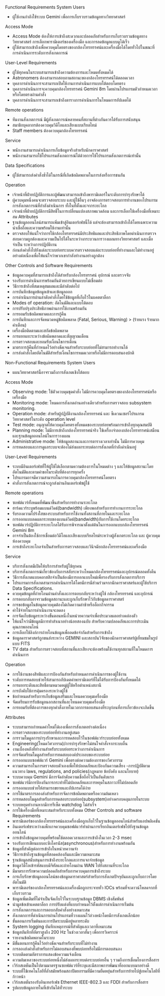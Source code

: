 Functional Requirements
System Users
- ผู้ใช้งานกำลังใช้ระบบ Gemini เพื่อการเก็บรวบรวมข้อมูลทางวิทยาศาสตร์

Access Mode
- Access Mode ต้องให้การเข้าถึงสะดวกและปลอดภัยสำหรับการเก็บรวบรวมข้อมูลทางวิทยาศาสตร์ การเลือกพารามิเตอร์ของเครื่องมือ และการลดข้อมูลแบบดูได้เร็ว
- ผู้ใช้สามารถเข้าถึงเพื่อควบคุมโดยตรงของกล้องโทรทรรศน์และเครื่องมือได้โดยทั่วไปในขณะที่ การดำเนินการระดับการสังเกตการณ์

User-Level Requirements
- ผู้ใช้ทุกคนในระบบสามารถเข้าถึงความต้องการและโหมดทั้งหมดได้
- Astronomers ต้องสามารถสอบถามสถานะของกล้องโทรทรรศน์ได้ตลอดเวลา
- บุคลากรดำเนินการจะสามารถเปิดใช้งานการดำเนินการแบบโต้ตอบโดยตรง
- บุคลากรดำเนินการจะควบคุมกล้องโทรทรรศน์ Gemini 8m โดยผ่านโปรแกรมตัวกำหนดเวลาหรือโดยตรงผ่านคำสั่ง
- บุคลากรดำเนินการจะสามารถเข้าถึงตารางการดำเนินการในโหมดการอัปเดตได้

Remote operations
- ทีมงานสังเกตการณ์ มีผู้สังเกตการณ์หลายคนที่สถานที่ต่างกันควรได้รับการสนับสนุน
- สมาชิกบุคลากรต้องควบคุมวิดีโอและเสียงแบบเรียลไทม์
- Staff members ต้องควบคุมกล้องโทรทรรศน์

Service
- พนักงานสามารถดำเนินการเก็บข้อมูลจริงสำหรับนักดาราศาสตร์
- พนักงานสามารถใช้โปรแกรมสังเกตการณ์ได้ด้วยการใช้โปรแกรมสังเกตการณ์เท่านั้น

Data Specifications
- ผู้ใช้สามารถส่งคำสั่งซ้ำได้ในกรณีที่เกิดข้อผิดพลาดในการส่งหรือการชนกัน

Operation
- เจ้าหน้าที่ฝ่ายปฏิบัติการและผู้พัฒนาสามารถเข้าถึงพารามิเตอร์ในระดับการบำรุงรักษาได้
- ผู้ควบคุมหนึ่งคนจะตรวจสอบระบบ และผู้ใช้อื่นๆ อาจต้องการตรวจสอบการทำงานของโปรแกรมการสังเกตการณ์ที่กำลังดำเนินการ ทั้งในที่ตั้งและจากระยะไกล
- เจ้าหน้าที่ฝ่ายปฏิบัติการมีสิทธิ์ในการเปลี่ยนแปลงสภาพแวดล้อม และการเลือกใช้เครื่องมือที่เหมาะสม
Attributes
- ฐานข้อมูลออนไลน์สามารถเพิ่มเข้าสู่อินเตอร์เฟซนี้ได้ แต่จะต้องสามารถเข้าถึงได้โดยเฉพาะความน่าเชื่อถือและความพร้อมใช้งานเท่านั้น
- ตรวจสอบให้แน่ใจว่าการใช้กล้องโทรทรรศน์มีประสิทธิผลและประสิทธิภาพโดยดำเนินการตรวจ สอบความถูกต้องและความเป็นไปได้ในระหว่างกระบวนการวางแผนทางวิทยาศาสตร์ และเมื่อจำเป็น ระหว่างการปฏิบัติงาน
- ก่อนส่งคำสั่งไปยังแต่ละระบบย่อยระบบควรตรวจสอบแต่ละระบบย่อยที่ทำงานและไม่ทำงานอยู่ อย่างต่อเนื่องเพื่อให้แน่ใจว่าพวกเขากำลังทำงานอย่างถูกต้อง

Other Controls and Software Requirements
- ข้อมูลควบคุมที่สามารถเข้าถึงได้สำหรับกล้องโทรทรรศน์ อุปกรณ์ และตรวจจับ
- รองรับการดำเนินการพร้อมกันด้วยการเขียนแบบไม่เชื่อมต่อ
- วิธีการเข้าถึงที่สมเหตุสมผลและมีลำดับต่อไป
- การบันทึกข้อมูลข้อมูลเข้าและข้อมูลออก
- การดำเนินการผ่านลำดับคำสั่งโดยใช้ข้อมูลที่เก็บไว้ในแคตตาล็อก
- Modes of operation: อัตโนมัติและแบบโต้ตอบ
- การปรับปรุงประสิทธิภาพผ่านการใช้งานพร้อมกัน
- การยอมรับข้อผิดพลาดและการกู้คืน
- การบันทึกและการจัดหมวดหมู่ข้อผิดพลาด (Fatal, Serious, Warning) > (ร้ายแรง ร้ายมาก คำเตือน)
- เครื่องมือติดตามและสกัดข้อผิดพลาด
- การแยกแยะระหว่างข้อผิดพลาดและสัญญาณเตือน
- การตรวจสอบและยอมรับเงื่อนไขการเตือน
- มาตรการกู้คืนที่กำหนดไว้อย่างชัดเจนสำหรับระบบย่อยที่ไม่สามารถทำงานได้
- การส่งคำสั่งโดยอัตโนมัติสำหรับเงื่อนไขการหมดเวลาหรือไม่มีการตอบสนองปกติ
















Non-Functional Requirements
System Users
- แผนวิทยาศาสตร์นี้อาจรวมถึงการสังเกตเชิงโต้ตอบ

 Access Mode
- Observing mode: ใช้ตัวควบคุมชุดคำสั่ง ไม่มีการควบคุมโดยตรงของกล้องโทรทรรศน์หรือเครื่องมือ
- Monitoring mode: โหมดการสังเกตอ่านอย่างเดียวสำหรับการตรวจสอบ subsystem monitoring.
- Operation mode: สำหรับผู้ปฏิบัติงานกล้องโทรทรรศน์ และ ซีเควนเซอร์โปรแกรมวิทยาศาสตร์ในระดับ operation level
- Test mode: อนุญาตให้ควบคุมโดยตรงทั้งหมดของระบบย่อยพร้อมการเข้าถึงทุกคุณสมบัติ
- Planning mode: ไม่มีการเข้าถึงกล้องโทรทรรศน์จริง ใช้เครื่องจำลองกล้องโทรทรรศน์เสมือนและฐานข้อมูลออนไลน์ในการวางแผน
- Administrative mode: ให้ข้อมูลสถานะและการตารางเวลาเท่านั้น ไม่มีการควบคุม
- การทดสอบและการดูแลระบบจะต้องไม่ส่งผลกระทบต่อการสังเกตที่กำลังดำเนินอยู่

User-Level Requirements
- ระบบมีอินเตอร์เฟซที่ให้ผู้ใช้ได้เลือกตามความต้องการในโหมดต่าง ๆ และให้ข้อมูลสถานะโดยอัตโนมัติและตามคำขอในระดับที่ต้องการทุกครั้ง
- โปรแกรมอาจมีความสามารถในการควบคุมกล้องโทรทรรศน์โดยตรง
- คำสั่งการสังเกตการณ์จะถูกส่งผ่านอินเตอร์เฟซผู้ใช้

Remote operations
- ซอฟต์แวร์ทั้งหมดที่พัฒนาขึ้นสำหรับการทำงานระยะไกล
- ฮาร์ดแวร์ระบุพร้อมแบนด์วิดธ์(bandwidth) เพียงพอสำหรับการทำงานการระยะไกล 
- รับรองความโปร่งใสของระบบสำหรับการใช้งานทั้งสถานที่ภายในและระยะไกล
- การออกแบบลดผลกระทบของแบนด์วิดธ์(bandwidth)กับการใช้งานโดยระยะไกล
- ซอฟต์แวร์ปฏิบัติการระยะไกลได้รับการพิจารณาตั้งแต่ต้นในการออกแบบกล้องโทรทรรศน์ Gemini 8m
- อาจจำเป็นต้องใช้การเชื่อมต่อวิดีโอและเสียงแบบเรียลไทม์ระหว่างผู้สังเกตระยะไกล และ ผู้ควบคุมห้องควบคุม
- การเข้าถึงระยะไกลจำเป็นสำหรับการตรวจสอบและวินิจฉัยกล้องโทรทรรศน์และเครื่องมือ

Service
- บริการสังเกตมีเปิดให้บริการสำหรับผู้ใช้ทุกคน
- บริการสังเกตการณ์เกี่ยวข้องกับการสลับระหว่างโหมดกล้องโทรทรรศน์และอุปกรณ์ตลอดทั้งคืน
- วิธีการสังเกตแบบคลาสสิกจำเป็นต้องมีการออกแบบใหม่เพื่อรองรับการสังเกตการบริการ
- โปรแกรมการสังเกตสามารถดำเนินการได้โดยมีการมีส่วนร่วมจากนักดาราศาสตร์และผู้ใช้บริการ
 Data Specifications.
- ควบคุมข้อมูลที่ถ่ายโอนผ่านคำสั่งและการตอบกลับระหว่างผู้ใช้ กล้องโทรทรรศน์ และอุปกรณ์
- การตอบกลับอาจรวมข้อมูลสถานะและถูกเก็บรักษาไว้กับข้อมูลดาราศาสตร์
- การขอข้อมูลในข้อมูลควบคุมต้องไม่เกิดความล่าช้าหรือล็อกกิจกรรม
- ค่าใช้จ่ายในการดำเนินงานจะลดลง
- การจัดเก็บข้อมูลระหว่างขั้นตอนหนึ่งในหน่วยความจำเพื่อประมวลผลอย่างคล่องตัว
- ให้แน่ใจว่ามีข้อมูลมีการทำสำเนาอย่างน้อยสองฉบับ สำหรับความปลอดภัยและการประเมินคุณภาพออนไลน์
- การเลือกใช้ลิงก์การถ่ายโอนข้อมูลเพื่อลดข้อจำกัดสำหรับการเข้าถึง
- ข้อมูลดาราศาสตร์ถูกขนส่งระหว่าง GEMINI และสถาบันวิจัยของนักดาราศาสตร์ผู้เยี่ยมชมในรูปแบบ FITS
- TV data สำหรับการตรวจสอบที่สถานที่และเสียงจะต้องพร้อมใช้งานทุกสถานที่ในโหมดการดำเนินการ

Operation
- การใช้งานของสิทธิและการป้องกันสำหรับกำหนดการดำเนินการของผู้ใช้งาน
- ระดับการทดสอบช่วยให้สามารถอัปเดตค่าพารามิเตอร์ที่ไม่ได้รับการป้องกันทั้งหมดได้
- การแยกระดับและสิทธิ์ตามหมวดหมู่ผู้ใช้หรือตำแหน่งสถานี
- การบังคับใช้การคุ้มครองระหว่างผู้ใช้
- ข้อกำหนดสำหรับการเก็บข้อมูลเสริมและโหนดควบคุมเครื่องมือ
- จัดเตรียมการรับข้อมูลนอกสถานที่และโหนดควบคุมเครื่องมือ
- การยอมรับที่ต้องการของทุกคำสั่งภายในเวลาการตอบสนองที่ระบุก่อนที่การเกี่ยวข้องจะเกิดขึ้น

Attributes
- ระบบสามารถกำหนดค่าใหม่ได้เองเพื่อการสังเกตอย่างต่อเนื่อง
- การตรวจสอบของระบบย่อยที่ทำงานอยู่เสมอ
- การรวมโมดูลการบำรุงรักษาและการทดสอบไว้ในซอฟต์แวร์ระบบย่อยทั้งหมด
- Engineering(โหมดวิศวกรรม)/การบำรุงรักษาไม่สนใจคำสั่งจากระบบอื่น
- งานเบื้องหลังที่ทำงานสำหรับระบบย่อยระหว่างการดำเนินการ
- การจัดเตรียมโมดูลสำหรับการทดสอบองค์ประกอบของระบบย่อย
- การออกแบบซอฟต์แวร์ Gemini เพื่อตรงต่อความต้องการของวิศวกรรม
- ความสามารถในการตรวจสอบตัวเองเพื่อให้ปลอดภัยและป้องกันความเสี่ยง
-การปฏิบัติตามแนวทาง laws, regulations, and policies(กฎหมาย ข้อบังคับ และนโยบาย)
- ระบบควบคุม Gemini มีการจัดลำดับความเชื่อถือไว้เป็นอันดับแรก
- ซอฟต์แวร์มีการป้องกันการกระทำที่ไม่ปลอดภัยและการหยุดในสภาวะที่ไม่ปลอดภัย
- การออกแบบช่วยให้สามารถขยายและอัปเกรดได้ง่าย
- การใช้มาตรการลองส่งสำหรับการจัดการข้อผิดพลาดหรือความล้มเหลว
- การทดสอบโมดูลสำหรับการทดสอบระบบย่อย(subsystem)อย่างครอบคลุมภายในระบบ
- ระบบหยุดทำงานหากมีการรีเซ็ต watchdog ไม่สำเร็จ
- การใช้เครื่องมือที่เหมาะสมสำหรับระบบทั้งหมด
Other Controls and software Requirements
- พารามิเตอร์ของกล้องโทรทรรศน์และเครื่องมือถูกเก็บไว้ในฐานข้อมูลออนไลน์สำหรับแอปพลิเคชัน
- อินเตอร์เฟซระหว่างแพ็กเกจควบคุมซอฟต์แวร์ทำผ่านการเรียกอินเตอร์เฟซไปยังฐานข้อมูลออนไลน์
- การเข้าถึงข้อมูลควบคุมที่พร้อมใช้ตลอดเวลาและการเข้าถึงในเวลา 2-3 msec
- รองรับการเขียนแบบอะซิงโครนัส(asynchronous)สำหรับการทำงานพร้อมกัน
- ข้อมูลที่สำคัญต่อการเข้าถึงในหน่วยความจำ
- วิธีการเข้าถึงฐานข้อมูลที่สอดคล้องกันและมีความเหมาะสม
- ฐานข้อมูลสนับสนุนการเข้าถึงระยะไกลและการแจกจ่ายข้อมูล
- ข้อมูลวิดีโอเข้ารหัสแบบดิจิทัลและถ่ายโอนผ่าน WAN ไปยังสถานที่ระยะไกล
- มีมาตรการรักษาความปลอดภัยสำหรับการควบคุมการเข้าถึงระบบ
- การเก็บรักษาข้อมูลออนไลน์ของข้อมูลดาราศาสตร์สำหรับการสังเกตปัจจุบันและถูกเก็บถาวรโดยอัตโนมัติ
- พารามิเตอร์ของกล้องโทรทรรศน์และเครื่องมือถูกกระจายทั่ว IOCs พร้อมที่จะดาวน์โหลดจากที่เก็บรวบรวม
- ข้อมูลเพิ่มเติมที่ไม่จำเป็นจัดเก็บไว้ในระบบฐานข้อมูล DBMS เชิงสัมพันธ์
- นำมูลข้อเข้าแคตตาล็อก การปรับแต่งที่แบบกำหนดไว้ตั้งแต่การดำเนินการเริ่มต้น
- การสังเกตการและการตอบกลับคำสั่งอย่างเหมาะสม
- สังเกตกการที่ดำเนินการผ่านโปรแกรมที่วางแผนไว้ล่วงหน้าโดยมีการสังเกตเล็กน้อย
- ขั้นตอนการเริ่มต้นและการปิดระบบมีอยู่หลายระดับ 
- System logging บันทึกเหตุการณ์ที่สำคัญและเวลาที่เหมาะสม
- ข้อมูลบันทึกที่อัตราสูงถึง 200 Hz ในช่วงเวลาสั้นๆ เพื่อการวิเคราะห์
- รายงานข้อผิดพลาดในระบบ
- มีขั้นตอนการกู้คืนไว้อย่างชัดเจนสำหรับระบบที่ไม่ทำงาน
- การลองส่งคำสั่งสำหรับการไม่ตอบสนองที่พบบ่อยหรือไม่มีการตอบสนอง
- ระบบติดตามอัตราการแสดงข้อความแจ้งเตือน
- ความล้มเหลวของระบบย่อยหนึ่งไม่ส่งผลกระทบต่อระบบย่อยอื่น ๆ รวมถึงการเชื่อมโยงการสื่อสาร
- เวิร์กสเตชันเป็นไปตามมาตรฐานซอฟต์แวร์ที่ระบุและมีสภาพการพัฒนาที่ออกแบบมาอย่างดี
- ระบบที่ใช้เทคโนโลยีที่ล้ำสมัยพร้อมสถาปัตยกรรมที่มีความยืดหยุ่นสำหรับการย้ายไปสู่เทคโนโลยีที่ก้าวหน้า
- เวิร์กสเตชันรองรับอินเทอร์เฟซ Ethernet IEEE-802.3 และ FDDI สำหรับการสื่อสาร
- รูปแบบข้อมูลภายในที่เข้ากันได้ทั่วระบบ

